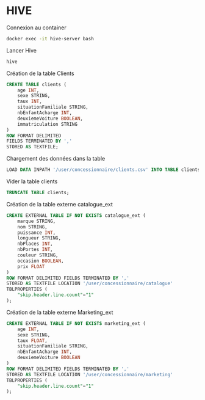 # HIVE

Connexion au container
```bash
docker exec -it hive-server bash
```

Lancer Hive
```bash
hive
```

Création de la table Clients
```SQL
CREATE TABLE clients (
    age INT,
    sexe STRING,
    taux INT,
    situationFamiliale STRING,
    nbEnfantAcharge INT,
    deuxiemeVoiture BOOLEAN,
    immatriculation STRING
)
ROW FORMAT DELIMITED
FIELDS TERMINATED BY ','
STORED AS TEXTFILE;
```

Chargement des données dans la table
```SQL
LOAD DATA INPATH '/user/concessionnaire/clients.csv' INTO TABLE clients;
```

Vider la table clients
```SQL
TRUNCATE TABLE clients;
```

Création de la table externe catalogue_ext
```SQL
CREATE EXTERNAL TABLE IF NOT EXISTS catalogue_ext (
    marque STRING,
    nom STRING,
    puissance INT,
    longueur STRING,
    nbPlaces INT,
    nbPortes INT,
    couleur STRING,
    occasion BOOLEAN,
    prix FLOAT
)
ROW FORMAT DELIMITED FIELDS TERMINATED BY ','
STORED AS TEXTFILE LOCATION '/user/concessionnaire/catalogue'
TBLPROPERTIES (
    "skip.header.line.count"="1"
);

```

Création de la table externe Marketing_ext
```SQL
CREATE EXTERNAL TABLE IF NOT EXISTS marketing_ext (
    age INT,
    sexe STRING,
    taux FLOAT,
    situationFamiliale STRING,
    nbEnfantAcharge INT,
    deuxiemeVoiture BOOLEAN
)
ROW FORMAT DELIMITED FIELDS TERMINATED BY ','
STORED AS TEXTFILE LOCATION '/user/concessionnaire/marketing'
TBLPROPERTIES (
    "skip.header.line.count"="1"
);
```